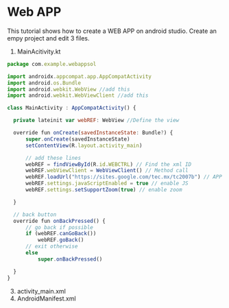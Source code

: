 # Web APP

This tutorial shows how to create a WEB APP on android studio. Create an empy project and edit 3 files.

1. MainAcitivity.kt
  ```javascript
package com.example.webappsol

import androidx.appcompat.app.AppCompatActivity
import android.os.Bundle
import android.webkit.WebView //add this
import android.webkit.WebViewClient //add this

class MainActivity : AppCompatActivity() {

    private lateinit var webREF: WebView //Define the view

    override fun onCreate(savedInstanceState: Bundle?) {
        super.onCreate(savedInstanceState)
        setContentView(R.layout.activity_main)

        // add these lines
        webREF = findViewById(R.id.WEBCTRL) // Find the xml ID
        webREF.webViewClient = WebViewClient() // Method call
        webREF.loadUrl("https://sites.google.com/tec.mx/tc2007b") // APP URL
        webREF.settings.javaScriptEnabled = true // enable JS
        webREF.settings.setSupportZoom(true) // enable zoom

    }

    // back button
    override fun onBackPressed() {
        // go back if possible
        if (webREF.canGoBack())
            webREF.goBack()
        // exit otherwise
        else
            super.onBackPressed()

    }
}
```
3. activity_main.xml
4. AndroidManifest.xml

